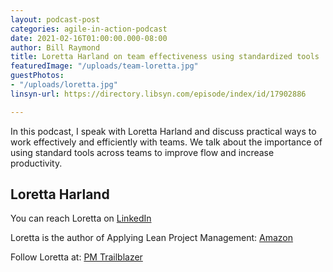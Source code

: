 ```yaml
---
layout: podcast-post
categories: agile-in-action-podcast
date: 2021-02-16T01:00:00.000-08:00
author: Bill Raymond
title: Loretta Harland on team effectiveness using standardized tools
featuredImage: "/uploads/team-loretta.jpg"
guestPhotos:
- "/uploads/loretta.jpg"
linsyn-url: https://directory.libsyn.com/episode/index/id/17902886

---
```

In this podcast, I speak with Loretta Harland and discuss practical ways to work effectively and efficiently with teams. We talk about the importance of using standard tools across teams to improve flow and increase productivity.

## Loretta Harland

You can reach Loretta on [LinkedIn](https://www.linkedin.com/in/loretta-harland-pmtrailblazer "https://www.linkedin.com/in/loretta-harland-pmtrailblazer")

Loretta is the author of Applying Lean Project Management: [Amazon](https://www.amazon.com/dp/0578727994/ref=rdr_ext_tmb "https://www.amazon.com/dp/0578727994/ref=rdr_ext_tmb")

Follow Loretta at: [PM Trailblazer](https://pmtrailblazer.com "https://pmtrailblazer.com")

